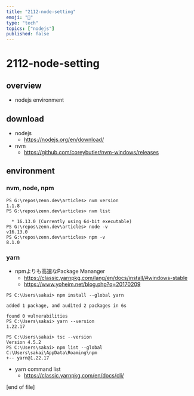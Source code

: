 ```yaml
---
title: "2112-node-setting"
emoji: "🎃"
type: "tech"
topics: ["nodejs"]
published: false
---
```

# 2112-node-setting

## overview
- nodejs environment

## download
- nodejs
  - https://nodejs.org/en/download/
- nvm
  - https://github.com/coreybutler/nvm-windows/releases

## environment
### nvm, node, npm
```
PS G:\repos\zenn.dev\articles> nvm version
1.1.8
PS G:\repos\zenn.dev\articles> nvm list

  * 16.13.0 (Currently using 64-bit executable)
PS G:\repos\zenn.dev\articles> node -v
v16.13.0
PS G:\repos\zenn.dev\articles> npm -v
8.1.0
```

### yarn
- npmよりも高速なPackage Mananger 
  - https://classic.yarnpkg.com/lang/en/docs/install/#windows-stable
  - https://www.yoheim.net/blog.php?q=20170209
```
PS C:\Users\sakai> npm install --global yarn

added 1 package, and audited 2 packages in 6s

found 0 vulnerabilities
PS C:\Users\sakai> yarn --version
1.22.17
```

```
PS C:\Users\sakai> tsc --version
Version 4.5.2
PS C:\Users\sakai> npm list --global
C:\Users\sakai\AppData\Roaming\npm
+-- yarn@1.22.17
```

- yarn command list
  - https://classic.yarnpkg.com/en/docs/cli/

[end of file]